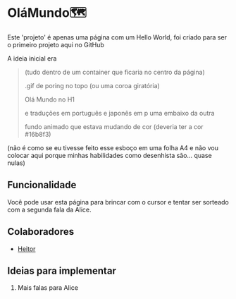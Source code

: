 # OláMundo🗺️


Este 'projeto' é apenas uma página com um Hello World, foi criado para ser o primeiro projeto aqui no GitHub

A ideia inicial era

> (tudo dentro de um container que ficaria no centro da página)
> 
> .gif de poring no topo (ou uma coroa giratória)
> 
> Olá Mundo no H1
> 
> e traduções em português e japonês em p uma embaixo da outra
> 
> fundo animado que estava mudando de cor (deveria ter a cor #16b8f3)

(não é como se eu tivesse feito esse esboço em uma folha A4 e não vou colocar aqui porque minhas habilidades como desenhista são... quase nulas)

## Funcionalidade

Você pode usar esta página para brincar com o cursor e tentar ser sorteado com a segunda fala da Alice.


## Colaboradores
- [Heitor](https://github.com/hbisneto)


## Ideias para implementar

1. Mais falas para Alice
